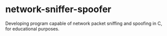 # network-sniffer-spoofer
Developing program capable of network packet sniffing and spoofing in C, for educational purposes.
